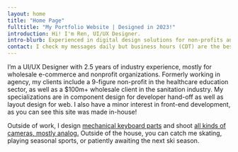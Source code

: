 ```yaml
---
layout: home
title: "Home Page"
fulltitle: "My Portfolio Website | Designed in 2023!" 
introduction: Hi! I'm Ren, UI/UX Designer.
intro-blurb: Experienced in digital design solutions for non-profits and eCommerce, as well as prior agency experience in the corporate and educational non-profit space.
contact: I check my messages daily but business hours (CDT) are the best time to contact me. If you have any cool photography projects or keyboards, feel free to share 👀 For business opportunities, collaborations, and more, you can find me here.
---
```


I’m a UI/UX Designer with 2.5 years of industry experience, mostly for wholesale e-commerce and nonprofit organizations. Formerly working in agency, my clients include a 9-figure non-profit in the healthcare education sector, as well as a $100m+ wholesale client in the sanitation industry. My specializations are in component design for developer hand-off as well as layout design for web. I also have a minor interest in front-end development, as you can see this site was made in-house!

Outside of work, I design [mechanical keyboard parts](https://vala.supply/collections/ended-group-buys/products/kam-soaring-skies) and shoot [all kinds of cameras, mostly analog.](https://photos.app.goo.gl/86XujY5FcK6Zi6xD9) Outside of the house, you can catch me skating, playing seasonal sports, or patiently awaiting the next ski season.